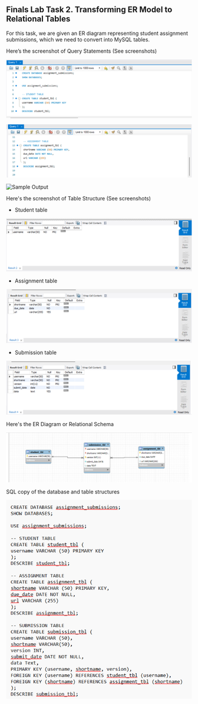 ## Finals Lab Task 2. Transforming ER Model to Relational Tables
For this task, we are given an ER diagram representing student assignment submissions, which we need to convert into MySQL tables.

Here’s the screenshot of Query Statements (See screenshots)

![Sample Output](images/student_code.png)

![Sample Output](images/assignment_code.png)

![Sample Output](images/submisssion.code.png)

Here's the screenshot of Table Structure (See screenshots)

- Student table
  
![Sample Output](images/student_tbl.png)

- Assignment table
  
![Sample Output](images/assignment_tbl.png)

- Submission table
  
![Sample Output](images/submission_tbl.png)

Here's the ER Diagram or Relational Schema

![Sample Output](images/diagram.png)

SQL copy of the database and table structures

![Sample Output](images/task2_code.png)
